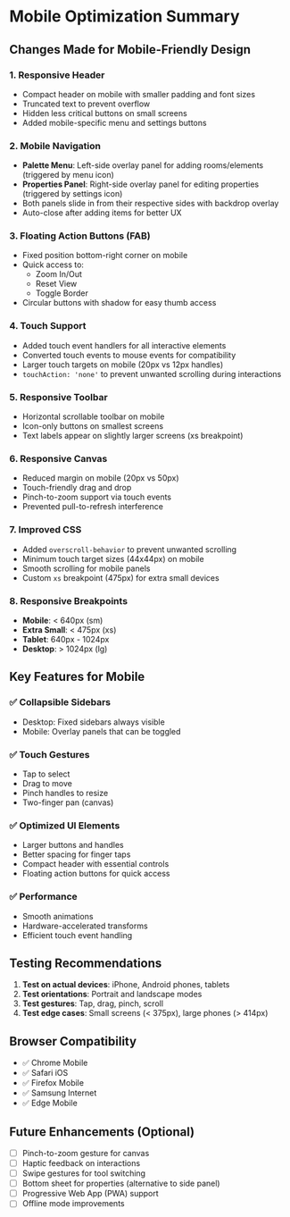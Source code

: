 # Mobile Optimization Summary

## Changes Made for Mobile-Friendly Design

### 1. **Responsive Header**
- Compact header on mobile with smaller padding and font sizes
- Truncated text to prevent overflow
- Hidden less critical buttons on small screens
- Added mobile-specific menu and settings buttons

### 2. **Mobile Navigation**
- **Palette Menu**: Left-side overlay panel for adding rooms/elements (triggered by menu icon)
- **Properties Panel**: Right-side overlay panel for editing properties (triggered by settings icon)
- Both panels slide in from their respective sides with backdrop overlay
- Auto-close after adding items for better UX

### 3. **Floating Action Buttons (FAB)**
- Fixed position bottom-right corner on mobile
- Quick access to:
  - Zoom In/Out
  - Reset View
  - Toggle Border
- Circular buttons with shadow for easy thumb access

### 4. **Touch Support**
- Added touch event handlers for all interactive elements
- Converted touch events to mouse events for compatibility
- Larger touch targets on mobile (20px vs 12px handles)
- `touchAction: 'none'` to prevent unwanted scrolling during interactions

### 5. **Responsive Toolbar**
- Horizontal scrollable toolbar on mobile
- Icon-only buttons on smallest screens
- Text labels appear on slightly larger screens (xs breakpoint)

### 6. **Responsive Canvas**
- Reduced margin on mobile (20px vs 50px)
- Touch-friendly drag and drop
- Pinch-to-zoom support via touch events
- Prevented pull-to-refresh interference

### 7. **Improved CSS**
- Added `overscroll-behavior` to prevent unwanted scrolling
- Minimum touch target sizes (44x44px) on mobile
- Smooth scrolling for mobile panels
- Custom `xs` breakpoint (475px) for extra small devices

### 8. **Responsive Breakpoints**
- **Mobile**: < 640px (sm)
- **Extra Small**: < 475px (xs)
- **Tablet**: 640px - 1024px
- **Desktop**: > 1024px (lg)

## Key Features for Mobile

### ✅ Collapsible Sidebars
- Desktop: Fixed sidebars always visible
- Mobile: Overlay panels that can be toggled

### ✅ Touch Gestures
- Tap to select
- Drag to move
- Pinch handles to resize
- Two-finger pan (canvas)

### ✅ Optimized UI Elements
- Larger buttons and handles
- Better spacing for finger taps
- Compact header with essential controls
- Floating action buttons for quick access

### ✅ Performance
- Smooth animations
- Hardware-accelerated transforms
- Efficient touch event handling

## Testing Recommendations

1. **Test on actual devices**: iPhone, Android phones, tablets
2. **Test orientations**: Portrait and landscape modes
3. **Test gestures**: Tap, drag, pinch, scroll
4. **Test edge cases**: Small screens (< 375px), large phones (> 414px)

## Browser Compatibility

- ✅ Chrome Mobile
- ✅ Safari iOS
- ✅ Firefox Mobile
- ✅ Samsung Internet
- ✅ Edge Mobile

## Future Enhancements (Optional)

- [ ] Pinch-to-zoom gesture for canvas
- [ ] Haptic feedback on interactions
- [ ] Swipe gestures for tool switching
- [ ] Bottom sheet for properties (alternative to side panel)
- [ ] Progressive Web App (PWA) support
- [ ] Offline mode improvements
